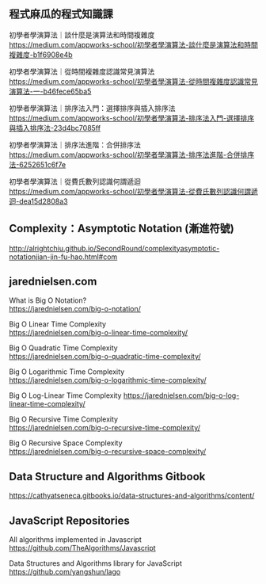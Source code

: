 ## 程式麻瓜的程式知識課

初學者學演算法｜談什麼是演算法和時間複雜度  
https://medium.com/appworks-school/初學者學演算法-談什麼是演算法和時間複雜度-b1f6908e4b

初學者學演算法｜從時間複雜度認識常見演算法  
https://medium.com/appworks-school/初學者學演算法-從時間複雜度認識常見演算法-一-b46fece65ba5

初學者學演算法｜排序法入門：選擇排序與插入排序法  
https://medium.com/appworks-school/初學者學演算法-排序法入門-選擇排序與插入排序法-23d4bc7085ff

初學者學演算法｜排序法進階：合併排序法  
https://medium.com/appworks-school/初學者學演算法-排序法進階-合併排序法-6252651c6f7e

初學者學演算法｜從費氏數列認識何謂遞迴  
https://medium.com/appworks-school/初學者學演算法-從費氏數列認識何謂遞迴-dea15d2808a3

## Complexity：Asymptotic Notation (漸進符號)
http://alrightchiu.github.io/SecondRound/complexityasymptotic-notationjian-jin-fu-hao.html#com

## jarednielsen.com

What is Big O Notation?  
https://jarednielsen.com/big-o-notation/

Big O Linear Time Complexity  
https://jarednielsen.com/big-o-linear-time-complexity/

Big O Quadratic Time Complexity  
https://jarednielsen.com/big-o-quadratic-time-complexity/

Big O Logarithmic Time Complexity  
https://jarednielsen.com/big-o-logarithmic-time-complexity/

Big O Log-Linear Time Complexity
https://jarednielsen.com/big-o-log-linear-time-complexity/

Big O Recursive Time Complexity  
https://jarednielsen.com/big-o-recursive-time-complexity/

Big O Recursive Space Complexity  
https://jarednielsen.com/big-o-recursive-space-complexity/

## Data Structure and Algorithms Gitbook
https://cathyatseneca.gitbooks.io/data-structures-and-algorithms/content/

## JavaScript Repositories
All algorithms implemented in Javascript  
https://github.com/TheAlgorithms/Javascript

Data Structures and Algorithms library for JavaScript  
https://github.com/yangshun/lago
